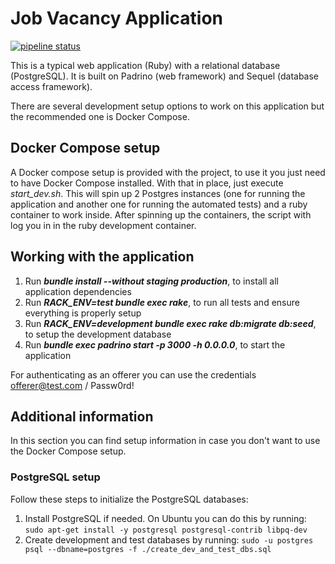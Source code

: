 Job Vacancy Application
=======================

[![pipeline status](https://gitlab.com/fiuba-memo2/jobvacancy/badges/master/pipeline.svg)](https://gitlab.com/fiuba-memo2/jobvacancy/-/commits/master)

This is a typical web application (Ruby) with a relational database (PostgreSQL).
It is built on Padrino (web framework) and Sequel (database access framework).

There are several development setup options to work on this application but the recommended one is Docker Compose. 

## Docker Compose setup

A Docker compose setup is provided with the project, to use it you just need to have Docker Compose  installed. With that in place, just execute _start_dev.sh_. This will spin up 2 Postgres instances (one for running the application and another one for running the automated tests) and a ruby container to work inside. After spinning up the containers, the script with log you in in the ruby development container.

## Working with the application

1. Run **_bundle install --without staging production_**, to install all application dependencies
2. Run **_RACK_ENV=test bundle exec rake_**, to run all tests and ensure everything is properly setup
3. Run **_RACK_ENV=development bundle exec rake db:migrate db:seed_**, to setup the development database
4. Run **_bundle exec padrino start -p 3000 -h 0.0.0.0_**, to start the application

For authenticating as an offerer you can use the credentials offerer@test.com / Passw0rd!


## Additional information

In this section you can find setup information in case you don't want to use the Docker Compose setup.

### PostgreSQL setup

Follow these steps to initialize the PostgreSQL databases:

1. Install PostgreSQL if needed. On Ubuntu you can do this by running:
`sudo apt-get install -y postgresql postgresql-contrib libpq-dev`
1. Create development and test databases by running:
`sudo -u postgres psql --dbname=postgres -f ./create_dev_and_test_dbs.sql`
